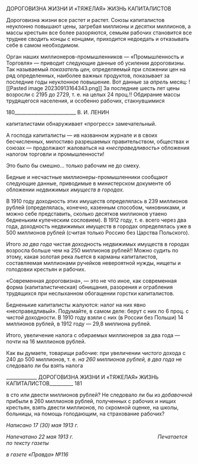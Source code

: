 ДОРОГОВИЗНА ЖИЗНИ И «ТЯЖЕЛАЯ» ЖИЗНЬ КАПИТАЛИСТОВ

Дороговизна жизни все растет и растет. Союзы капиталистов неуклонно повышают цены, загребая миллионы и десятки миллионов, а массы крестьян все более разоряются, семьям рабочих становится все труднее сводить концы с концами, приходится недое­дать и отказывать себе в самом необходимом.

Орган наших миллионеров-промышленников — «Промышленность и Торговля» — приводит следующие данные об усилении дороговизны. Так называемый _показатель_ _цен,_ определяемый при сложении цен на ряд определенных, наиболее важных продук­тов, показывает за последние годы неуклонное повышение. Вот данные за _апрель_ ме­сяц:
![[Pasted image 20230913164343.png]]
За последние шесть лет цены возросли с 2195 до 2729, т. е. на целых 24 проц.!! Об­дирание массы трудящегося населения, и особенно рабочих, стакнувшимися

  

180__________________________ В. И. ЛЕНИН

капиталистами обнаруживает «прогресс» замечательный.

А господа капиталисты — ив названном журнале и в своих бесчисленных, милости­во разрешаемых правительством, обществах и союзах — продолжают жаловаться на _«несправедливость»_ обложения налогом торговли и промышленности!

Это было бы смешно... только рабочим не до смеху.

Бедные и несчастные миллионеры-промышленники сообщают следующие данные, приводимые в министерском документе об обложении _недвижимых имуществ в горо­дах._

В 1910 году доходность этих имуществ определялась в 239 миллионов рублей (опре­делялась, конечно, казенным способом, чиновниками, и можно себе представить, сколько десятков миллионов утаено бедненьким купеческим сословием). В 1912 году, т. е. всего через два года, доходность недвижимых имуществ в городах определялась уже в 500 миллионов рублей (считая только Россию без Царства Польского).

Итого _за два года_ чистая доходность недвижимых имуществ в городах возросла больше чем на 250 миллионов рублей!! Можно судить по этому, какая золотая река льется в карманы капиталистов, составляемая миллионами ручейков невероятной нуж­ды, нищеты и голодовки крестьян и рабочих.

«Современная дороговизна», — это не что иное, как современная форма (капитали­стическая) обнищания, разорения и ограбления трудящихся при неслыханном обога­щении горстки капиталистов.

Бедненькие капиталисты жалуются: налог на них явно «несправедливый». Подумай­те, в самом деле: берут с них по 6 проц. с _чистой_ доходности. В 1910 году взяли с них (в России без Польши) 14 миллионов рублей, в 1912 году — 29,8 миллиона рублей.

Итого, увеличение налога с обираемых миллионеров за два года — почти на 16 мил­лионов рублей.

Как вы думаете, товарищи рабочие: при увеличении _чистого_ дохода с 240 до 500 миллионов, т. е. _на 260 миллионов рублей, в два года_ не следовало ли бы взять налога

  

_____________ ДОРОГОВИЗНА ЖИЗНИ И «ТЯЖЕЛАЯ» ЖИЗНЬ КАПИТАЛИСТОВ__________ 181

в сто или двести миллионов рублей? Не следовало ли бы из _добавочной_ прибыли в 260 миллионов рублей, полученных с рабочих и нищих крестьян, взять двести миллионов, по скромной оценке, на школы, больницы, на помощь голодающим, на страхование ра­бочих?

_Написано 17 (30) мая 1913 г._

_Напечатано 22 мая 1913 г.                                                          Печатается по тексту газеты_

_в газете «Правда» №116_